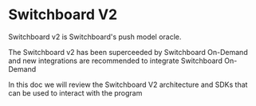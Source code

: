 # Switchboard V2

Switchboard v2 is Switchboard's push model oracle.

The Switchboard v2 has been superceeded by Switchboard On-Demand and new integrations are recommended to integrate Switchboard On-Demand

In this doc we will review the Switchboard V2 architecture and SDKs that can be used to interact with the program
